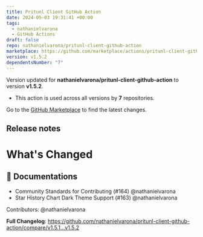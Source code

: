 ```yaml
---
title: Pritunl Client GitHub Action
date: 2024-05-03 19:31:41 +00:00
tags:
  - nathanielvarona
  - GitHub Actions
draft: false
repo: nathanielvarona/pritunl-client-github-action
marketplace: https://github.com/marketplace/actions/pritunl-client-github-action
version: v1.5.2
dependentsNumber: "7"
---
```



Version updated for **nathanielvarona/pritunl-client-github-action** to version **v1.5.2**.
- This action is used across all versions by **7** repositories.

Go to the [GitHub Marketplace](https://github.com/marketplace/actions/pritunl-client-github-action) to find the latest changes.

## Release notes

# What's Changed

## 📜 Documentations

* Community Standards for Contributing (#164) @nathanielvarona
* Star History Chart Dark Theme Support (#163) @nathanielvarona

Contributors: @nathanielvarona

**Full Changelog**: https://github.com/nathanielvarona/pritunl-client-github-action/compare/v1.5.1...v1.5.2

